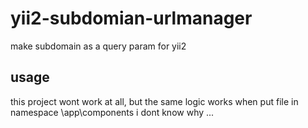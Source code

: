 # yii2-subdomian-urlmanager #

make subdomain as a query param for yii2

## usage ##

this project wont work at all, but the same logic works when put file in namespace \app\components
i dont know why ...
